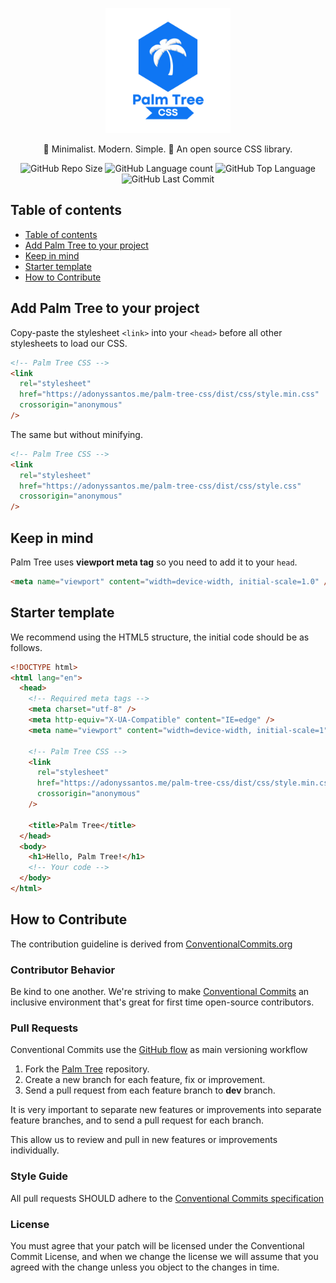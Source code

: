 <p align="center">
	<img src="./public/assets/img/branding/imagotype.svg" alt="Palm Tree CSS's imagotype" title="Palm Tree CSS's imagotype" width="200"/>
</p>

<p align="center">
	🌴 Minimalist. Modern. Simple. 🌴 An open source CSS library. 
</p>

<p align="center">
	<img src="https://img.shields.io/github/repo-size/adonyssantos/palm-tree-css?style=plastic" alt="GitHub Repo Size" title="GitHub Repo Size"> 
	<img src="https://img.shields.io/github/languages/count/adonyssantos/palm-tree-css?style=plastic" alt="GitHub Language count" title="GitHub Language count"> 
	<img src="https://img.shields.io/github/languages/top/adonyssantos/palm-tree-css?style=plastic" alt="GitHub Top Language" title="GitHub Top Language"> 
	<img src="https://img.shields.io/github/last-commit/adonyssantos/palm-tree-css?color=red&amp;style=plastic" alt="GitHub Last Commit" title="GitHub Last Commit">
</p>

## Table of contents

- [Table of contents](#table-of-contents)
- [Add Palm Tree to your project](#add-palm-tree-to-your-project)
- [Keep in mind](#keep-in-mind)
- [Starter template](#starter-template)
- [How to Contribute](#how-to-contribute)

## Add Palm Tree to your project

Copy-paste the stylesheet `<link>` into your `<head>` before all other stylesheets to load our CSS.

```html
<!-- Palm Tree CSS -->
<link
  rel="stylesheet"
  href="https://adonyssantos.me/palm-tree-css/dist/css/style.min.css"
  crossorigin="anonymous"
/>
```

The same but without minifying.

```html
<!-- Palm Tree CSS -->
<link
  rel="stylesheet"
  href="https://adonyssantos.me/palm-tree-css/dist/css/style.css"
  crossorigin="anonymous"
/>
```

## Keep in mind

Palm Tree uses **viewport meta tag** so you need to add it to your `head`.

```html
<meta name="viewport" content="width=device-width, initial-scale=1.0" />
```

## Starter template

We recommend using the HTML5 structure, the initial code should be as follows.

```html
<!DOCTYPE html>
<html lang="en">
  <head>
    <!-- Required meta tags -->
    <meta charset="utf-8" />
    <meta http-equiv="X-UA-Compatible" content="IE=edge" />
    <meta name="viewport" content="width=device-width, initial-scale=1" />

    <!-- Palm Tree CSS -->
    <link
      rel="stylesheet"
      href="https://adonyssantos.me/palm-tree-css/dist/css/style.min.css"
      crossorigin="anonymous"
    />

    <title>Palm Tree</title>
  </head>
  <body>
    <h1>Hello, Palm Tree!</h1>
    <!-- Your code -->
  </body>
</html>
```

## How to Contribute

The contribution guideline is derived from [ConventionalCommits.org](https://www.conventionalcommits.org/)

### Contributor Behavior

Be kind to one another. We're striving to make [Conventional Commits](https://www.conventionalcommits.org/) an inclusive environment that's great for first time open-source contributors.

### Pull Requests

Conventional Commits use the [GitHub flow](https://guides.github.com/introduction/flow/) as main versioning workflow

1. Fork the [Palm Tree](https://github.com/adonyssantos/palm-Tree-css) repository.
2. Create a new branch for each feature, fix or improvement.
3. Send a pull request from each feature branch to **dev** branch.

It is very important to separate new features or improvements into separate feature branches, and to send a pull request for each branch.

This allow us to review and pull in new features or improvements individually.

### Style Guide

All pull requests SHOULD adhere to the [Conventional Commits specification](https://conventionalcommits.org/)

### License

You must agree that your patch will be licensed under the Conventional Commit License, and when we change the license we will assume that you agreed with the change unless you object to the changes in time.
